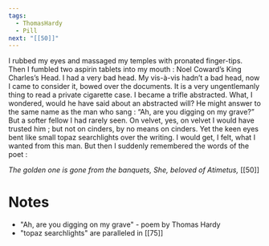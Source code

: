```yaml
---
tags:
  - ThomasHardy
  - Pill
next: "[[50]]"
---
```

I rubbed my eyes and massaged my temples with pronated finger-tips. Then I fumbled two aspirin tablets into my mouth : Noel Coward’s King Charles’s Head. I had a very bad head. My vis-à-vis hadn’t a bad head, now I came to consider it, bowed over the documents. It is a very ungentlemanly thing to read a private cigarette case. I became a trifle abstracted. What, I wondered, would he have said about an abstracted will? He might answer to the same name as the man who sang : “Ah, are you digging on my grave?” But a softer fellow I had rarely seen. On velvet, yes, on velvet I would have trusted him ; but not on cinders, by no means on cinders. Yet the keen eyes bent like small topaz searchlights over the writing. I would get, I felt, what I wanted from this man. But then I suddenly remembered the words of the poet :

*The golden one is gone from the banquets,
She, beloved of Atimetus,* [[50]]

# Notes
- "Ah, are you digging on my grave" - poem by Thomas Hardy
- "topaz searchlights" are paralleled in [[75]]

